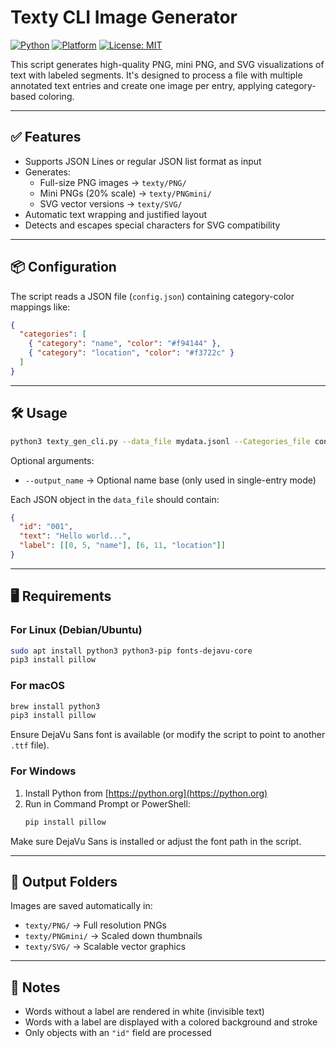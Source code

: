 # Texty CLI Image Generator

[![Python](https://img.shields.io/badge/Python-3.7%2B-blue)](https://www.python.org/)
[![Platform](https://img.shields.io/badge/platform-Linux%20%7C%20macOS%20%7C%20Windows-lightgrey)](#)
[![License: MIT](https://img.shields.io/badge/License-MIT-yellow.svg)](https://opensource.org/licenses/MIT)

This script generates high-quality PNG, mini PNG, and SVG visualizations of text with labeled segments. It's designed to process a file with multiple annotated text entries and create one image per entry, applying category-based coloring.

---

## ✅ Features

- Supports JSON Lines or regular JSON list format as input
- Generates:
  - Full-size PNG images → `texty/PNG/`
  - Mini PNGs (20% scale) → `texty/PNGmini/`
  - SVG vector versions → `texty/SVG/`
- Automatic text wrapping and justified layout
- Detects and escapes special characters for SVG compatibility

---

## 📦 Configuration

The script reads a JSON file (`config.json`) containing category-color mappings like:

```json
{
  "categories": [
    { "category": "name", "color": "#f94144" },
    { "category": "location", "color": "#f3722c" }
  ]
}
```

---

## 🛠️ Usage

```bash
python3 texty_gen_cli.py --data_file mydata.jsonl --Categories_file config.json
```

Optional arguments:
- `--output_name` → Optional name base (only used in single-entry mode)

Each JSON object in the `data_file` should contain:
```json
{
  "id": "001",
  "text": "Hello world...",
  "label": [[0, 5, "name"], [6, 11, "location"]]
}
```

---

## 🖥 Requirements

### For Linux (Debian/Ubuntu)

```bash
sudo apt install python3 python3-pip fonts-dejavu-core
pip3 install pillow
```

### For macOS

```bash
brew install python3
pip3 install pillow
```

Ensure DejaVu Sans font is available (or modify the script to point to another `.ttf` file).

### For Windows

1. Install Python from [https://python.org](https://python.org)
2. Run in Command Prompt or PowerShell:
   ```bash
   pip install pillow
   ```

Make sure DejaVu Sans is installed or adjust the font path in the script.

---

## 📁 Output Folders

Images are saved automatically in:

- `texty/PNG/` → Full resolution PNGs
- `texty/PNGmini/` → Scaled down thumbnails
- `texty/SVG/` → Scalable vector graphics

---

## 📌 Notes

- Words without a label are rendered in white (invisible text)
- Words with a label are displayed with a colored background and stroke
- Only objects with an `"id"` field are processed
